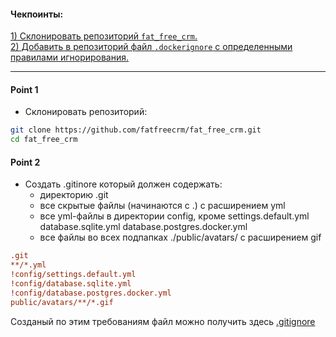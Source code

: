 #### Чекпоинты:

[1) Склонировать репозиторий `fat_free_crm`.](#point-1)  
[2) Добавить в репозиторий файл `.dockerignore` с определенными правилами игнорирования.](#point-2)  

---



#### Point 1
- Склонировать репозиторий:
```bash
git clone https://github.com/fatfreecrm/fat_free_crm.git
cd fat_free_crm
```
#### Point 2
- Создать .gitinore который должен содержать:
    - директорию .git
    - все скрытые файлы (начинаются с .) с расширением yml
    - все yml-файлы в директории config, кроме settings.default.yml database.sqlite.yml database.postgres.docker.yml
    - все файлы во всех подпапках ./public/avatars/ с расширением gif

```ini
.git
**/*.yml
!config/settings.default.yml
!config/database.sqlite.yml
!config/database.postgres.docker.yml
public/avatars/**/*.gif

```

Созданый по этим требованиям файл можно получить здесь [.gitignore](.gitignore)